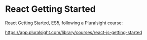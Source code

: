 # React Getting Started

React Getting Started, ES5, following a Pluralsight course:

https://app.pluralsight.com/library/courses/react-js-getting-started
